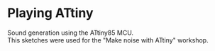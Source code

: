 # Playing ATtiny
Sound generation using the ATtiny85 MCU.     
This sketches were used for the "Make noise with ATtiny" workshop.

